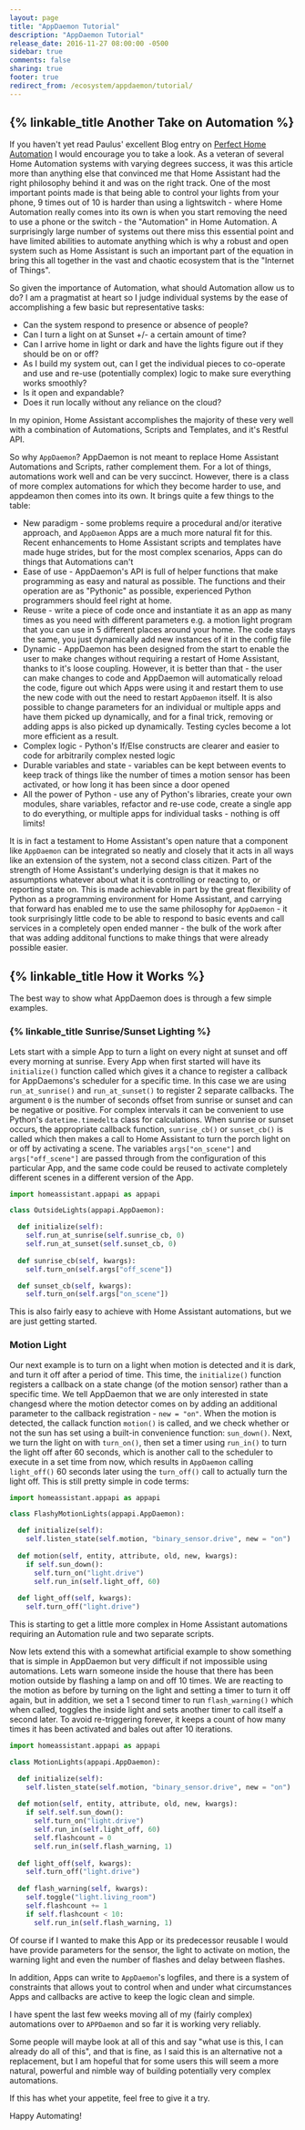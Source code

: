 ```yaml
---
layout: page
title: "AppDaemon Tutorial"
description: "AppDaemon Tutorial"
release_date: 2016-11-27 08:00:00 -0500
sidebar: true
comments: false
sharing: true
footer: true
redirect_from: /ecosystem/appdaemon/tutorial/
---
```


## {% linkable_title Another Take on Automation %}

If you haven't yet read Paulus' excellent Blog entry on [Perfect Home Automation](https://home-assistant.io/blog/2016/01/19/perfect-home-automation/) I would encourage you to take a look. As a veteran of several Home Automation systems with varying degrees success, it was this article more than anything else that convinced me that Home Assistant had the right philosophy behind it and was on the right track. One of the most important points made is that being able to control your lights from your phone, 9 times out of 10 is harder than using a lightswitch - where Home Automation really comes into its own is when you start removing the need to use a phone or the switch - the "Automation" in Home Automation. A surprisingly large number of systems out there miss this essential point and have limited abilities to automate anything which is why a robust and open system such as Home Assistant is such an important part of the equation in bring this all together in the vast and chaotic ecosystem that is the "Internet of Things".

So given the importance of Automation, what should Automation allow us to do? I am a pragmatist at heart so I judge individual systems by the ease of accomplishing a few basic but representative tasks:

- Can the system respond to presence or absence of people?
- Can I turn a light on at Sunset +/- a certain amount of time?
- Can I arrive home in light or dark and have the lights figure out if they should be on or off?
- As I build my system out, can I get the individual pieces to co-operate and use and re-use (potentially complex) logic to make sure everything works smoothly?
- Is it open and expandable?
- Does it run locally without any reliance on the cloud?

In my opinion, Home Assistant accomplishes the majority of these very well with a combination of Automations, Scripts and Templates, and it's Restful API.

So why `AppDaemon`? AppDaemon is not meant to replace Home Assistant Automations and Scripts, rather complement them. For a lot of things, automations work well and can be very succinct. However, there is a class of more complex automations for which they become harder to use, and appdeamon then comes into its own. It brings quite a few things to the table:

- New paradigm - some problems require a procedural and/or iterative approach, and `AppDaemon` Apps are a much more natural fit for this. Recent enhancements to Home Assistant scripts and templates have made huge strides, but for the most complex scenarios, Apps can do things that Automations can't
- Ease of use - AppDaemon's API is full of helper functions that make programming as easy and natural as possible. The functions and their operation are as "Pythonic" as possible, experienced Python programmers should feel right at home.
- Reuse - write a piece of code once and instantiate it as an app as many times as you need with different parameters e.g. a motion light program that you can use in 5 different places around your home. The code stays the same, you just dynamically add new instances of it in the config file
- Dynamic - AppDaemon has been designed from the start to enable the user to make changes without requiring a restart of Home Assistant, thanks to it's loose coupling. However, it is better than that - the user can make changes to code and AppDaemon will automatically reload the code, figure out which Apps were using it and restart them to use the new code with out the need to restart `AppDaemon` itself. It is also possible to change parameters for an individual or multiple apps and have them picked up dynamically, and for a final trick, removing or adding apps is also picked up dynamically. Testing cycles become a lot more efficient as a result.
- Complex logic - Python's If/Else constructs are clearer and easier to code for arbitrarily complex nested logic
- Durable variables and state - variables can be kept between events to keep track of things like the number of times a motion sensor has been activated, or how long it has been since a door opened
- All the power of Python - use any of Python's libraries, create your own modules, share variables, refactor and re-use code, create a single app to do everything, or multiple apps for individual tasks - nothing is off limits!

It is in fact a testament to Home Assistant's open nature that a component like `AppDaemon` can be integrated so neatly and closely that it acts in all ways like an extension of the system, not a second class citizen. Part of the strength of Home Assistant's underlying design is that it makes no assumptions whatever about what it is controlling or reacting to, or reporting state on. This is made achievable in part by the great flexibility of Python as a programming environment for Home Assistant, and carrying that forward has enabled me to use the same philosophy for `AppDaemon` - it took surprisingly little code to be able to respond to basic events and call services in a completely open ended manner - the bulk of the work after that was adding additonal functions to make things that were already possible easier.

## {% linkable_title How it Works %}

The best way to show what AppDaemon does is through a few simple examples.

### {% linkable_title Sunrise/Sunset Lighting %}

Lets start with a simple App to turn a light on every night at sunset and off every morning at sunrise. Every App when first started will have its `initialize()` function called which gives it a chance to register a callback for AppDaemons's scheduler for a specific time. In this case we are using `run_at_sunrise()` and `run_at_sunset()` to register 2 separate callbacks. The argument `0` is the number of seconds offset from sunrise or sunset and can be negative or positive. For complex intervals it can be convenient to use Python's `datetime.timedelta` class for calculations. When sunrise or sunset occurs, the appropriate callback function, `sunrise_cb()` or `sunset_cb()`  is called which then makes a call to Home Assistant to turn the porch light on or off by activating a scene. The variables `args["on_scene"]` and `args["off_scene"]` are passed through from the configuration of this particular App, and the same code could be reused to activate completely different scenes in a different version of the App.

```python
import homeassistant.appapi as appapi

class OutsideLights(appapi.AppDaemon):

  def initialize(self):
    self.run_at_sunrise(self.sunrise_cb, 0)
    self.run_at_sunset(self.sunset_cb, 0)
    
  def sunrise_cb(self, kwargs):
    self.turn_on(self.args["off_scene"])

  def sunset_cb(self, kwargs):
    self.turn_on(self.args["on_scene"])

```

This is also fairly easy to achieve with Home Assistant automations, but we are just getting started.

### Motion Light

Our next example is to turn on a light when motion is detected and it is dark, and turn it off after a period of time. This time, the `initialize()` function registers a callback on a state change (of the motion sensor) rather than a specific time. We tell AppDaemon that we are only interested in state changesd where the motion detector comes on by adding an additional parameter to the callback registration - `new = "on"`. When the motion is detected, the callack function `motion()` is called, and we check whether or not the sun has set using a built-in convenience function: `sun_down()`. Next, we turn the light on with `turn_on()`, then set a timer using `run_in()` to turn the light off after 60 seconds, which is another call to the scheduler to execute in a set time from now, which results in `AppDaemon` calling `light_off()` 60 seconds later using the `turn_off()` call to actually turn the light off. This is still pretty simple in code terms:

```python
import homeassistant.appapi as appapi

class FlashyMotionLights(appapi.AppDaemon):

  def initialize(self):
    self.listen_state(self.motion, "binary_sensor.drive", new = "on")
  
  def motion(self, entity, attribute, old, new, kwargs):
    if self.sun_down():
      self.turn_on("light.drive")
      self.run_in(self.light_off, 60)
  
  def light_off(self, kwargs):
    self.turn_off("light.drive")
```

This is starting to get a little more complex in Home Assistant automations requiring an Automation rule and two separate scripts.

Now lets extend this with a somewhat artificial example to show something that is simple in AppDaemon but very difficult if not impossible using automations. Lets warn someone inside the house that there has been motion outside by flashing a lamp on and off 10 times. We are reacting to the motion as before by turning on the light and setting a timer to turn it off again, but in addition, we set a 1 second timer to run `flash_warning()` which when called, toggles the inside light and sets another timer to call itself a second later. To avoid re-triggering forever, it keeps a count of how many times it has been activated and bales out after 10 iterations.

```python
import homeassistant.appapi as appapi

class MotionLights(appapi.AppDaemon):

  def initialize(self):
    self.listen_state(self.motion, "binary_sensor.drive", new = "on")
  
  def motion(self, entity, attribute, old, new, kwargs):
    if self.self.sun_down():
      self.turn_on("light.drive")
      self.run_in(self.light_off, 60)
      self.flashcount = 0
      self.run_in(self.flash_warning, 1)
  
  def light_off(self, kwargs):
    self.turn_off("light.drive")
    
  def flash_warning(self, kwargs):
    self.toggle("light.living_room")
    self.flashcount += 1
    if self.flashcount < 10:
      self.run_in(self.flash_warning, 1)
```

Of course if I wanted to make this App or its predecessor reusable I would have provide parameters for the sensor, the light to activate on motion, the warning light and even the number of flashes and delay between flashes.

In addition, Apps can write to `AppDaemon`'s logfiles, and there is a system of constraints that allows yout to control when and under what circumstances Apps and callbacks are active to keep the logic clean and simple.

I have spent the last few weeks moving all of my (fairly complex) automations over to `APPDaemon` and so far it is working very reliably.

Some people will maybe look at all of this and say "what use is this, I can already do all of this", and that is fine, as I said this is an alternative not a replacement, but I am hopeful that for some users this will seem a more natural, powerful and nimble way of building potentially very complex automations.

If this has whet your appetite, feel free to give it a try. 

Happy Automating!

